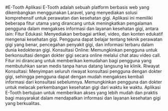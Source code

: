#E-Tooth
Aplikasi E-Tooth adalah sebuah platform berbasis web yang dikembangkan menggunakan Laravel, yang menyediakan solusi komprehensif untuk perawatan dan kesehatan gigi. Aplikasi ini memiliki beberapa fitur utama yang dirancang untuk meningkatkan pengalaman pengguna dalam mengakses informasi dan layanan kesehatan gigi, antara lain:
Fitur Edukasi:
Menyediakan berbagai artikel, video, dan konten edukatif mengenai kesehatan gigi.
Pengguna dapat belajar tentang teknik perawatan gigi yang benar, pencegahan penyakit gigi, dan informasi terbaru dalam dunia kedokteran gigi.
Konsultasi Online:
Memungkinkan pengguna untuk berkonsultasi dengan dokter gigi secara online melalui chat atau video call.
Fitur ini dirancang untuk memberikan kemudahan bagi pengguna yang membutuhkan saran medis tanpa harus datang langsung ke klinik.
Riwayat Konsultasi:
Menyimpan seluruh riwayat konsultasi pengguna dengan dokter gigi, sehingga pengguna dapat dengan mudah mengakses kembali informasi dari konsultasi sebelumnya.
Memungkinkan pengguna dan dokter untuk melacak perkembangan kesehatan gigi dari waktu ke waktu.
Aplikasi E-Tooth bertujuan untuk memberikan akses yang lebih mudah dan praktis bagi masyarakat dalam mendapatkan informasi dan layanan kesehatan gigi yang berkualitas.

